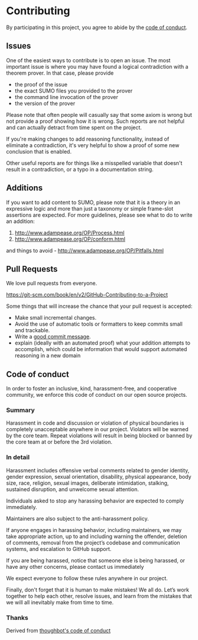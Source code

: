 # Contributing

By participating in this project, you agree to abide by the [code of conduct](#code-of-conduct).

## Issues

One of the easiest ways to contribute is to open an issue. The most important issue is where
you may have found a logical contradiction with a theorem prover.  In that case, please provide

* the proof of the issue
* the exact SUMO files you provided to the prover
* the command line invocation of the prover
* the version of the prover

Please note that often people will casually say that some axiom is wrong but not provide
a proof showing how it is wrong.  Such reports are not helpful and can actually detract
from time spent on the project.

If you're making changes to add reasoning functionality, instead of eliminate a contradiction, it's
very helpful to show a proof of some new conclusion that is enabled.

Other useful reports are for things like a misspelled variable that doesn't result
in a contradiction, or a typo in a documentation string.

## Additions

If you want to add content to SUMO, please note that it is a theory in an expressive
logic and more than just a taxonomy or simple frame-slot assertions are expected.
For more guidelines, please see what to do to write an addition:

1. http://www.adampease.org/OP/Process.html
2. http://www.adampease.org/OP/conform.html

and things to avoid - http://www.adampease.org/OP/Pitfalls.html

## Pull Requests

We love pull requests from everyone.

https://git-scm.com/book/en/v2/GitHub-Contributing-to-a-Project

Some things that will increase the chance that your pull request is accepted:

* Make small incremental changes.
* Avoid the use of automatic tools or formatters to keep commits small and trackable.
* Write a [good commit message][commit].
* explain (ideally with an automated proof) what your addition attempts to accomplish,
which could be information that would support automated reasoning in a new domain

[commit]: http://tbaggery.com/2008/04/19/a-note-about-git-commit-messages.html

## Code of conduct

In order to foster an inclusive, kind, harassment-free, and cooperative community, we enforce this code of conduct on our open source projects.

### Summary

Harassment in code and discussion or violation of physical boundaries is completely unacceptable anywhere in our project. Violators will be warned by the core team. Repeat violations will result in being blocked or banned by the core team at or before the 3rd violation.

### In detail

Harassment includes offensive verbal comments related to gender identity, gender expression, sexual orientation, disability, physical appearance, body size, race, religion, sexual images, deliberate intimidation, stalking, sustained disruption, and unwelcome sexual attention.

Individuals asked to stop any harassing behavior are expected to comply immediately.

Maintainers are also subject to the anti-harassment policy.

If anyone engages in harassing behavior, including maintainers, we may take appropriate action, up to and including warning the offender, deletion of comments, removal from the project’s codebase and communication systems, and escalation to GitHub support.

If you are being harassed, notice that someone else is being harassed, or have any other concerns, please contact us immediately

We expect everyone to follow these rules anywhere in our project.

Finally, don't forget that it is human to make mistakes! We all do. Let’s work together to help each other, resolve issues, and learn from the mistakes that we will all inevitably make from time to time.

### Thanks

Derived from [thoughbot's code of conduct](https://thoughtbot.com/open-source-code-of-conduct)